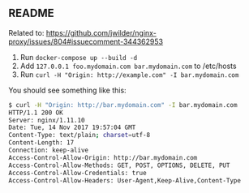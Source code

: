 README
------

Related to: https://github.com/jwilder/nginx-proxy/issues/804#issuecomment-344362953

1. Run `docker-compose up --build -d`
2. Add `127.0.0.1 foo.mydomain.com bar.mydomain.com` to /etc/hosts
3. Run `curl -H "Origin: http://example.com" -I bar.mydomain.com`

You should see something like this:

```sh
$ curl -H "Origin: http://bar.mydomain.com" -I bar.mydomain.com
HTTP/1.1 200 OK
Server: nginx/1.11.10
Date: Tue, 14 Nov 2017 19:57:04 GMT
Content-Type: text/plain; charset=utf-8
Content-Length: 17
Connection: keep-alive
Access-Control-Allow-Origin: http://bar.mydomain.com
Access-Control-Allow-Methods: GET, POST, OPTIONS, DELETE, PUT
Access-Control-Allow-Credentials: true
Access-Control-Allow-Headers: User-Agent,Keep-Alive,Content-Type
```
